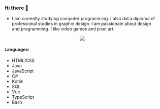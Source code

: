 ### Hi there 👋

- I am currently studying computer programming. I also did a diploma of professional studies in graphic design. I am passionate about design and programming. I like video games and pixel art.

<div align="center">
  <img align="center"  src="https://github-readme-stats.vercel.app/api?username=fiascko&theme=dark&show_icons=true)](https://github.com/fiascko/github-readme-stats">
</div>

#### Languages:
- HTML/CSS
- Java
- JavaScript
- C#
- Kotlin
- SQL
- Vue
- TypeScript
- Bash

